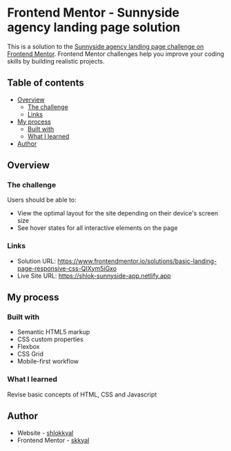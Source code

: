 # Frontend Mentor - Sunnyside agency landing page solution

This is a solution to the [Sunnyside agency landing page challenge on Frontend Mentor](https://www.frontendmentor.io/challenges/sunnyside-agency-landing-page-7yVs3B6ef). Frontend Mentor challenges help you improve your coding skills by building realistic projects.

## Table of contents

- [Overview](#overview)
  - [The challenge](#the-challenge)
  - [Links](#links)
- [My process](#my-process)
  - [Built with](#built-with)
  - [What I learned](#what-i-learned)
- [Author](#author)

## Overview

### The challenge

Users should be able to:

- View the optimal layout for the site depending on their device's screen size
- See hover states for all interactive elements on the page

### Links

- Solution URL: https://www.frontendmentor.io/solutions/basic-landing-page-responsive-css-QIXym5iGxo
- Live Site URL: https://shlok-sunnyside-app.netlify.app

## My process

### Built with

- Semantic HTML5 markup
- CSS custom properties
- Flexbox
- CSS Grid
- Mobile-first workflow

### What I learned

Revise basic concepts of HTML, CSS and Javascript

## Author

- Website - [shlokkyal](https://www.linkedin.com/in/shlokkyal/)
- Frontend Mentor - [skkyal](https://www.frontendmentor.io/profile/skkyal)
